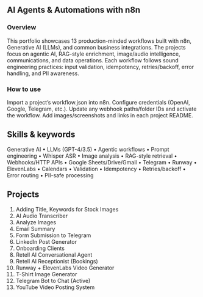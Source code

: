 ## AI Agents & Automations with n8n

### Overview
This portfolio showcases 13 production-minded workflows built with n8n, Generative AI (LLMs), and common business integrations. The projects focus on agentic AI, RAG-style enrichment, image/audio intelligence, communications, and data operations. Each workflow follows sound engineering practices: input validation, idempotency, retries/backoff, error handling, and PII awareness.

### How to use

Import a project’s workflow.json into n8n.
Configure credentials (OpenAI, Google, Telegram, etc.).
Update any webhook paths/folder IDs and activate the workflow.
Add images/screenshots and links in each project README.

## Skills & keywords
Generative AI • LLMs (GPT-4/3.5) • Agentic workflows • Prompt engineering • Whisper ASR • Image analysis • RAG-style retrieval • Webhooks/HTTP APIs • Google Sheets/Drive/Gmail • Telegram • Runway • ElevenLabs • Calendars • Validation • Idempotency • Retries/backoff • Error routing • PII-safe processing

## Projects

1. Adding Title, Keywords for Stock Images
2. AI Audio Transcriber
3. Analyze Images
4. Email Summary
5. Form Submission to Telegram
6. LinkedIn Post Generator
7. Onboarding Clients
8. Retell AI Conversational Agent
9. Retell AI Receptionist (Bookings)
10. Runway + ElevenLabs Video Generator
11. T-Shirt Image Generator
12. Telegram Bot to Chat (Active)
13. YouTube Video Posting System
